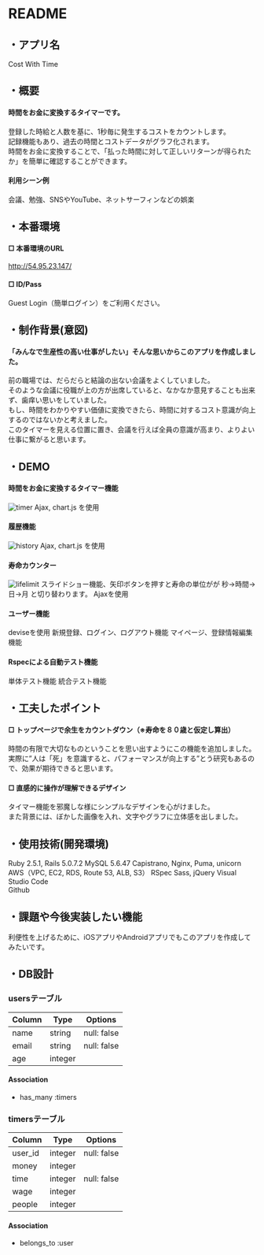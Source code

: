 # README

## ・アプリ名
Cost With Time

## ・概要
#### 時間をお金に変換するタイマーです。
登録した時給と人数を基に、1秒毎に発生するコストをカウントします。  
記録機能もあり、過去の時間とコストデータがグラフ化されます。  
時間をお金に変換することで、「払った時間に対して正しいリターンが得られたか」を簡単に確認することができます。

#### 利用シーン例
会議、勉強、SNSやYouTube、ネットサーフィンなどの娯楽

## ・本番環境
#### □ 本番環境のURL
http://54.95.23.147/
#### □ ID/Pass
Guest Login（簡単ログイン）をご利用ください。

## ・制作背景(意図)
#### 「みんなで生産性の高い仕事がしたい」そんな思いからこのアプリを作成しました。
前の職場では、だらだらと結論の出ない会議をよくしていました。  
そのような会議に役職が上の方が出席していると、なかなか意見することも出来ず、歯痒い思いをしていました。  
もし、時間をわかりやすい価値に変換できたら、時間に対するコスト意識が向上するのではないかと考えました。  
このタイマーを見える位置に置き、会議を行えば全員の意識が高まり、よりよい仕事に繋がると思います。  

## ・DEMO
#### 時間をお金に変換するタイマー機能
![timer](https://i.gyazo.com/5c576bcd9435c94d092ba8901644cc1c.gif)
Ajax, chart.js を使用

#### 履歴機能
![history](https://user-images.githubusercontent.com/63226783/82921533-7343b180-9fb3-11ea-832a-0da484bbd4be.png)
Ajax, chart.js を使用

#### 寿命カウンター
![lifelimit](https://user-images.githubusercontent.com/63226783/82920438-3b883a00-9fb2-11ea-8469-98059c696e05.gif)
スライドショー機能、矢印ボタンを押すと寿命の単位がが 秒→時間→日→月 と切り替わります。
Ajaxを使用

#### ユーザー機能
deviseを使用
新規登録、ログイン、ログアウト機能
マイページ、登録情報編集機能

#### Rspecによる自動テスト機能
単体テスト機能
統合テスト機能

## ・工夫したポイント
#### □ トップページで余生をカウントダウン（※寿命を８０歳と仮定し算出）
時間の有限で大切なものということを思い出すようにこの機能を追加しました。  
実際に”人は「死」を意識すると、パフォーマンスが向上する”とう研究もあるので、効果が期待できると思います。  

#### □ 直感的に操作が理解できるデザイン
タイマー機能を邪魔しな様にシンプルなデザインを心がけました。  
また背景には、ぼかした画像を入れ、文字やグラフに立体感を出しました。  

## ・使用技術(開発環境)
Ruby 2.5.1, Rails 5.0.7.2
MySQL 5.6.47
Capistrano, Nginx, Puma, unicorn
AWS（VPC, EC2, RDS, Route 53, ALB, S3）
RSpec
Sass, jQuery
Visual Studio Code  
Github

## ・課題や今後実装したい機能
利便性を上げるために、iOSアプリやAndroidアプリでもこのアプリを作成してみたいです。  

## ・DB設計

### usersテーブル

|Column|Type|Options|
|------|----|-------|
|name|string|null: false|
|email|string|null: false|
|age|integer||

#### Association
- has_many :timers   

### timersテーブル

|Column|Type|Options|
|------|----|-------|
|user_id|integer|null: false|
|money|integer||
|time|integer|null: false|
|wage|integer||
|people|integer||

#### Association
- belongs_to :user